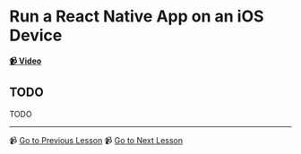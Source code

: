 # Run a React Native App on an iOS Device

**[📹 Video](https://egghead.io/lessons/react-native-run-a-react-native-app-on-an-ios-device)**

## TODO

TODO

---

📹 [Go to Previous Lesson](TODO)
📹 [Go to Next Lesson](TODO)
